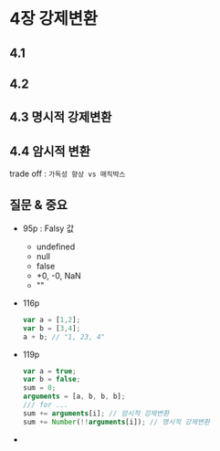 # 4장 강제변환

## 4.1 

## 4.2

## 4.3 명시적 강제변환

## 4.4 암시적 변환

trade off : ``가독성 향상 vs 매직박스``



## 질문 & 중요

* 95p : Falsy 값
  * undefined
  * null
  * false
  * +0, -0, NaN
  * ""
* 116p
  ```javascript
  var a = [1,2];
  var b = [3,4];
  a + b; // "1, 23, 4"
  ```
* 119p
  ```javascript
  var a = true;
  var b = false;
  sum = 0;
  arguments = [a, b, b, b];
  /// for ... 
  sum += arguments[i]; // 암시적 강제변환
  sum += Number(!!arguments[i]); // 명시적 강제변환
  
  ```

* 
